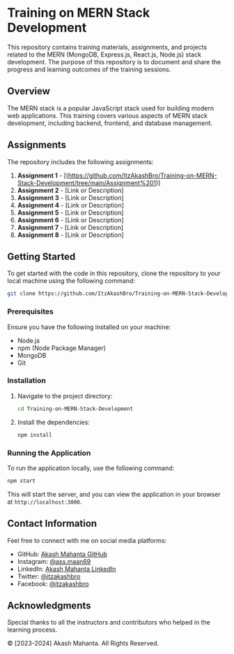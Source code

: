 # Training on MERN Stack Development

This repository contains training materials, assignments, and projects related to the MERN (MongoDB, Express.js, React.js, Node.js) stack development. The purpose of this repository is to document and share the progress and learning outcomes of the training sessions.

## Overview

The MERN stack is a popular JavaScript stack used for building modern web applications. This training covers various aspects of MERN stack development, including backend, frontend, and database management.

## Assignments

The repository includes the following assignments:

1. **Assignment 1** - [(https://github.com/ItzAkashBro/Training-on-MERN-Stack-Development/tree/main/Assignment%201)]
2. **Assignment 2** - [Link or Description]
3. **Assignment 3** - [Link or Description]
4. **Assignment 4** - [Link or Description]
5. **Assignment 5** - [Link or Description]
6. **Assignment 6** - [Link or Description]
7. **Assignment 7** - [Link or Description]
8. **Assignment 8** - [Link or Description]

## Getting Started

To get started with the code in this repository, clone the repository to your local machine using the following command:

```sh
git clone https://github.com/ItzAkashBro/Training-on-MERN-Stack-Development.git
```

### Prerequisites

Ensure you have the following installed on your machine:

- Node.js
- npm (Node Package Manager)
- MongoDB
- Git

### Installation

1. Navigate to the project directory:

    ```sh
    cd Training-on-MERN-Stack-Development
    ```

2. Install the dependencies:

    ```sh
    npm install
    ```

### Running the Application

To run the application locally, use the following command:

```sh
npm start
```

This will start the server, and you can view the application in your browser at `http://localhost:3000`.

## Contact Information

Feel free to connect with me on social media platforms:

- GitHub: [Akash Mahanta GitHub](https://github.com/itzakashbro)
- Instagram: [@ass.maan69](https://www.instagram.com/ass.maan69/)
- LinkedIn: [Akash Mahanta LinkedIn](#)
- Twitter: [@itzakashbro](#)
- Facebook: [@itzakashbro](#)

## Acknowledgments

Special thanks to all the instructors and contributors who helped in the learning process.

© [2023-2024] Akash Mahanta. All Rights Reserved.
